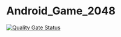 # Android_Game_2048

[![Quality Gate Status](https://sonarcloud.io/api/project_badges/measure?project=ZuerWang_Android_Game_2048&metric=alert_status)](https://sonarcloud.io/summary/new_code?id=ZuerWang_Android_Game_2048)
